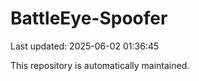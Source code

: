 # BattleEye-Spoofer

Last updated: 2025-06-02 01:36:45

This repository is automatically maintained.
